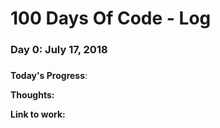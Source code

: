 # 100 Days Of Code - Log

### Day 0: July 17, 2018 
##### 

**Today's Progress**: 

**Thoughts:**

**Link to work:** 

